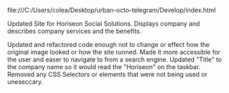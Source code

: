 file:///C:/Users/colea/Desktop/urban-octo-telegram/Develop/index.html





Updated Site for Horiseon Social Solutions.
Displays company and describes company services and the benefits.

Updated and refactored code enough not to change or effect how the original image looked or how the site runned.
Made it more accessible for the user and easer to navigate to from a search engine. 
Updated "Title" to the company name so it would read the "Horiseon" on the taskbar.
Removed any CSS Selectors or elements that were not being used or uneseccary.
